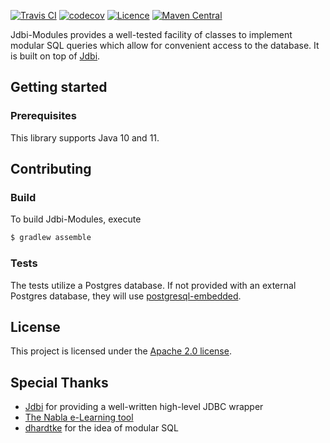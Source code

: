 <!-- TODO logo -->
[![Travis CI](https://api.travis-ci.org/28Smiles/jdbi-modules.svg?branch=master)](https://travis-ci.org/28Smiles/jdbi-modules)
[![codecov](https://codecov.io/gh/28Smiles/jdbi-modules/branch/master/graph/badge.svg)](https://codecov.io/gh/28Smiles/jdbi-modules)
[![Licence](https://img.shields.io/badge/license-Apache-orange.svg)](LICENSE.txt)
[![Maven Central](https://maven-badges.herokuapp.com/maven-central/com.github.28Smiles/jdbi-modules/badge.svg)](https://mvnrepository.com/artifact/com.github.28Smiles/jdbi-modules)

Jdbi-Modules provides a well-tested facility of classes to implement modular SQL queries which allow for convenient access to the database.
It is built on top of [Jdbi](http://jdbi.org/).

## Getting started
### Prerequisites
This library supports Java 10 and 11.

## Contributing
### Build
To build Jdbi-Modules, execute
```bash
$ gradlew assemble
```

### Tests
The tests utilize a Postgres database. If not provided with an external Postgres database, they will use [postgresql-embedded](https://github.com/yandex-qatools/postgresql-embedded).

## License
This project is licensed under the [Apache 2.0 license](https://www.apache.org/licenses/LICENSE-2.0.html).

## Special Thanks
- [Jdbi](http://jdbi.org/) for providing a well-written high-level JDBC wrapper
- [The Nabla e-Learning tool](https://nabla.algo.informatik.tu-darmstadt.de/)
- [dhardtke](https://github.com/dhardtke) for the idea of modular SQL
